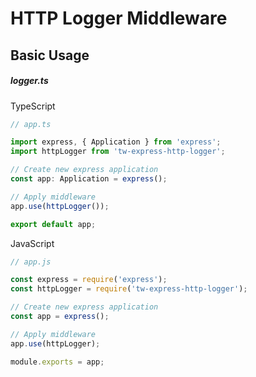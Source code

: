 # HTTP Logger Middleware

## Basic Usage

##### logger.ts

TypeScript
```ts
// app.ts

import express, { Application } from 'express';
import httpLogger from 'tw-express-http-logger';

// Create new express application
const app: Application = express();

// Apply middleware
app.use(httpLogger());

export default app;
```

JavaScript
```js
// app.js

const express = require('express');
const httpLogger = require('tw-express-http-logger');

// Create new express application
const app = express();

// Apply middleware
app.use(httpLogger);

module.exports = app;
```